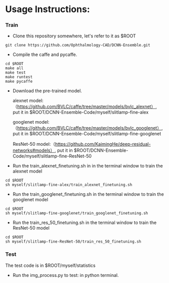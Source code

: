 # Usage Instructions:
### Train
* Clone this repository somewhere, let's refer to it as $ROOT
```
git clone https://github.com/Ophthalmology-CAD/DCNN-Ensemble.git
```
* Compile the caffe and pycaffe.
```
cd $ROOT
make all 
make test 
make runtest 
make pycaffe
```
* Download the pre-trained model. 

    alexnet model:（https://github.com/BVLC/caffe/tree/master/models/bvlc_alexnet）, put it in $ROOT/DCNN-Ensemble-Code/myself/slitlamp-fine-alex
 
    googlenet model:（https://github.com/BVLC/caffe/tree/master/models/bvlc_googlenet）, put it in $ROOT/DCNN-Ensemble-Code/myself/slitlamp-fine-googlenet
 
    ResNet-50 model:（https://github.com/KaimingHe/deep-residual-networks#models）, put it in $ROOT/DCNN-Ensemble-Code/myself/slitlamp-fine-ResNet-50
* Run the train_alexnet_finetuning.sh in in the terminal window to train the alexnet model
```
cd $ROOT
sh myself/slitlamp-fine-alex/train_alexnet_finetuning.sh
```
* Run the train_googlenet_finetuning.sh in the terminal window to train the googlenet model
```
cd $ROOT
sh myself/slitlamp-fine-googlenet/train_googlenet_finetuning.sh
```
* Run the train_res_50_finetuning.sh in the terminal window to train the ResNet-50 model
```
cd $ROOT
sh myself/slitlamp-fine-ResNet-50/train_res_50_finetuning.sh
```

### Test

The test code is in $ROOT/myself/statistics

* Run the img_process.py to test: in python terminal. 


